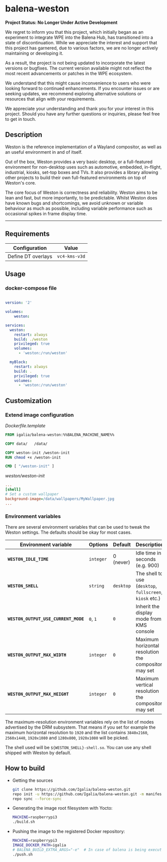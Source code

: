 # balena-weston

**Project Status: No Longer Under Active Development**

We regret to inform you that this project, which initially began as
an experiment to integrate WPE into the Balena Hub, has transitioned
into a state of discontinuation. While we appreciate the interest
and support that this project has garnered, due to various factors,
we are no longer actively maintaining or developing it.

As a result, the project is not being updated to incorporate the
latest versions or bugfixes. The current version available might not
reflect the most recent advancements or patches in the WPE ecosystem.

We understand that this might cause inconvenience to users who were
looking forward to continued enhancements. If you encounter issues or
are seeking updates, we recommend exploring alternative solutions or
resources that align with your requirements.

We appreciate your understanding and thank you for your interest in
this project. Should you have any further questions or inquiries,
please feel free to get in touch.

## Description

Weston is the reference implementation of a Wayland compositor, as well as an
useful environment in and of itself.

Out of the box, Weston provides a very basic desktop, or a full-featured
environment for non-desktop uses such as automotive, embedded, in-flight,
industrial, kiosks, set-top boxes and TVs. It also provides a library allowing
other projects to build their own full-featured environments on top of
Weston's core.

The core focus of Weston is correctness and reliability. Weston aims to be
lean and fast, but more importantly, to be predictable. Whilst Weston does
have known bugs and shortcomings, we avoid unknown or variable behaviour as
much as possible, including variable performance such as occasional spikes in
frame display time.

---

## Requirements

| Configuration      | Value
|--------------------|---------------
| Define DT overlays | `vc4-kms-v3d`


## Usage

### docker-compose file

``` yaml

version: '2'

volumes:
    weston:

services:
  weston:
    restart: always
    build: ./weston
    privileged: true
    volumes:
      - 'weston:/run/weston'

  myBlock:
    restart: always
    build: .
    privileged: true
    volumes:
      - 'weston:/run/weston'
```

## Customization

### Extend image configuration

*Dockerfile.template*

```Dockerfile
FROM igalia/balena-weston:%%BALENA_MACHINE_NAME%%

COPY data/	 /data/

COPY weston-init /weston-init
RUN chmod +x /weston-init

CMD [ "/weston-init" ]
```

*weston/weston-init*

```ini
...
[shell]
# Set a custom wallpaper
background-image=/data/wallpapers/MyWallpaper.jpg
...
```

### Environment variables

There are several environment variables that can be used to tweak
the Weston settings. The defaults should be okay for most cases.

| Environment variable                       | Options   | Default   | Description
|--------------------------------------------|-----------|-----------|---------------------
| **`WESTON_IDLE_TIME`**                     | `integer` | 0 (never) | Idle time in seconds (e.g. 900)
| **`WESTON_SHELL`**                         | `string`  | `desktop` | The shell to use (`desktop`, `fullscreen`, `kiosk` etc.)
| **`WESTON_OUTPUT_USE_CURRENT_MODE`**       | `0`, `1`  | `0`       | Inherit the display mode from KMS console
| **`WESTON_OUTPUT_MAX_WIDTH`**              | `integer` | `0`       | Maximum horizontal resolution the compositor may set
| **`WESTON_OUTPUT_MAX_HEIGHT`**             | `integer` | `0`       | Maximum vertical resolution the compositor may set

The maximum-resolution environment variables rely on the list of modes
advertised by the DRM subsystem. That means if you set for example the
maximum horizontal resolution to `1920` and the list contains `3840x2160`,
`2560x1440`, `1920x1080` and `1280x800`, `1920x1080` will be picked.

The shell used will be `${WESTON_SHELL}-shell.so`. You can use any shell
shipped with Weston by default.

## How to build

* Getting the sources

  ```bash
  git clone https://github.com/Igalia/balena-weston.git
  repo init -u https://github.com/Igalia/balena-weston.git -m manifest-hardknott.xml -b main
  repo sync --force-sync
  ```

* Generating the image root filesystem with Yocto:

  ```bash
  MACHINE=raspberrypi3
  ./build.sh
  ```

* Pushing the image to the registered Docker repository:

  ```bash
  MACHINE=raspberrypi3
  IMAGE_DOCKER_PATH=igalia
  # BALENA_BUILD_EXTRA_ARGS="-e"  # In case of balena is being executed on a different host architecture than the balena machine target
  ./push.sh
  ```

